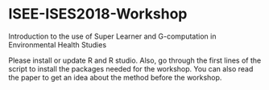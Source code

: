 # ISEE-ISES2018-Workshop
Introduction to the use of Super Learner and G-computation in Environmental Health Studies

Please install or update R and R studio. Also, go through the first lines of the script to install the packages needed for the workshop. You can also read the paper to get an idea about the method before the workshop. 
